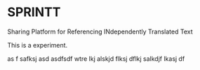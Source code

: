 # SPRINTT
Sharing Platform for Referencing INdependently Translated Text 

This is a experiment.

as f safksj asd asdfsdf wtre lkj alskjd flksj dflkj salkdjf lkasj df
